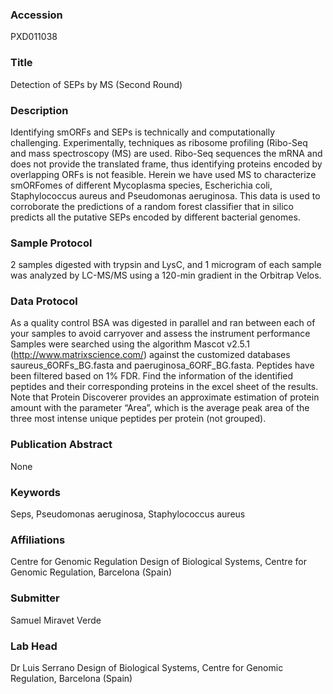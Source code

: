 ### Accession
PXD011038

### Title
Detection of SEPs by MS (Second Round)

### Description
Identifying smORFs and SEPs is technically and computationally challenging. Experimentally, techniques as ribosome profiling (Ribo-Seq and mass spectroscopy (MS) are used. Ribo-Seq sequences the mRNA and does not provide the translated frame, thus identifying proteins encoded by overlapping ORFs is not feasible. Herein we have used MS to characterize smORFomes of different Mycoplasma species, Escherichia coli, Staphylococcus aureus and Pseudomonas aeruginosa. This data is used to corroborate the predictions of a random forest classifier that in silico predicts all the putative SEPs encoded by different bacterial genomes.

### Sample Protocol
2 samples digested with trypsin and LysC, and 1 microgram of each sample was analyzed by LC-MS/MS using a 120-min gradient in the Orbitrap Velos.

### Data Protocol
As a quality control BSA was digested in parallel and ran between each of your samples to avoid carryover and assess the instrument performance Samples were searched using the algorithm Mascot v2.5.1 (http://www.matrixscience.com/) against the customized databases saureus_6ORFs_BG.fasta and paeruginosa_6ORF_BG.fasta. Peptides have been filtered based on 1% FDR. Find the information of the identified peptides and their corresponding proteins in the excel sheet of the results. Note that Protein Discoverer provides an approximate estimation of protein amount with the parameter “Area”, which is the average peak area of the three most intense unique peptides per protein (not grouped).

### Publication Abstract
None

### Keywords
Seps, Pseudomonas aeruginosa, Staphylococcus aureus

### Affiliations
Centre for Genomic Regulation
Design of Biological Systems, Centre for Genomic Regulation, Barcelona (Spain)

### Submitter
Samuel Miravet Verde

### Lab Head
Dr Luis Serrano
Design of Biological Systems, Centre for Genomic Regulation, Barcelona (Spain)


